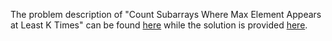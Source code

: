The problem description of "Count Subarrays Where Max Element Appears at Least K Times" can be found [here](https://leetcode.com/problems/count-subarrays-with-maximum-element-at-least-k/) while the solution is provided [here](https://github.com/aurimas13/Solutions-To-Problems/blob/main/LeetCode/Python%20Solutions/Count%20Subarrays%20Where%20Max%20Element%20Appears%20at%20Least%20K%20Times/count.py).